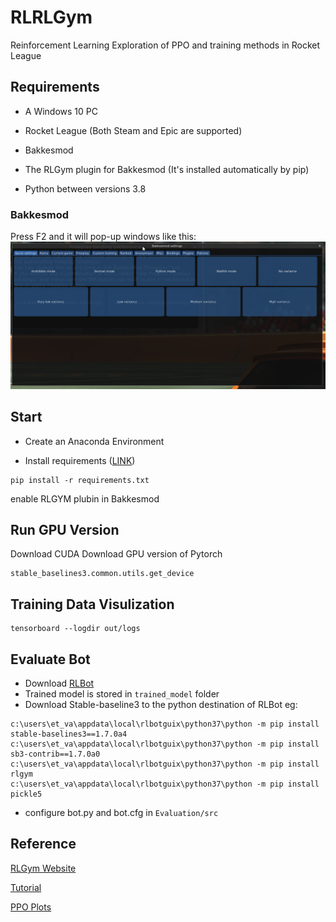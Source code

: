 # RLRLGym
Reinforcement Learning Exploration of PPO and training methods in Rocket League


## Requirements
- A Windows 10 PC

- Rocket League (Both Steam and Epic are supported)
- Bakkesmod

- The RLGym plugin for Bakkesmod (It's installed automatically by pip)

- Python between versions 3.8

### Bakkesmod
Press F2 and it will pop-up windows like this:
![Mod](./mod.png)

## Start
- Create an Anaconda Environment

- Install requirements ([LINK](https://github.com/lucas-emery/rocket-league-gym))
```
pip install -r requirements.txt 
```
enable RLGYM plubin in Bakkesmod

## Run GPU Version
Download CUDA
Download GPU version of Pytorch
```
stable_baselines3.common.utils.get_device
```

## Training Data Visulization
```
tensorboard --logdir out/logs
```

## Evaluate Bot
- Download [RLBot](https://rlbot.org/)
- Trained model is stored in ```trained_model``` folder
- Download Stable-baseline3 to the python destination of RLBot eg:
```
c:\users\et_va\appdata\local\rlbotguix\python37\python -m pip install stable-baselines3==1.7.0a4
c:\users\et_va\appdata\local\rlbotguix\python37\python -m pip install sb3-contrib==1.7.0a0
c:\users\et_va\appdata\local\rlbotguix\python37\python -m pip install rlgym 
c:\users\et_va\appdata\local\rlbotguix\python37\python -m pip install pickle5
```
- configure bot.py and bot.cfg in ```Evaluation/src```

## Reference
[RLGym Website](https://rlgym.org/docs-page.html#getting-started)

[Tutorial](https://www.youtube.com/watch?v=C92_UFZ1W-U)

[PPO Plots](https://medium.com/aureliantactics/understanding-ppo-plots-in-tensorboard-cbc3199b9ba2)